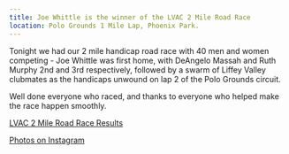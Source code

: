 ```yaml
---
title: Joe Whittle is the winner of the LVAC 2 Mile Road Race
location: Polo Grounds 1 Mile Lap, Phoenix Park.
---
```


Tonight we had our 2 mile handicap road race with 40 men and women competing - Joe Whittle was first home, with DeAngelo Massah and Ruth Murphy 2nd and 3rd respectively, followed by a swarm of Liffey Valley clubmates as the handicaps unwound on lap 2 of the Polo Grounds circuit. 

Well done everyone who raced, and thanks to everyone who helped make the race happen smoothly.

<a href="/races/2025-04-01-LVAC-2-Mile-Road/" target="_blank" rel="noopener noreferrer">LVAC 2 Mile Road Race Results</a>


<a href="https://www.instagram.com/liffeyvalleyac/" target="_blank" rel="noopener noreferrer">Photos on Instagram</a>

 

